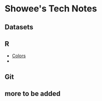 # Showee's Tech Notes

## Datasets
## R

- [Colors](https://github.com/ShokoLocoMocco/tech-notes/blob/gh-pages/R/colors.md#r-colors-)
- 

## Git
## more to be added
